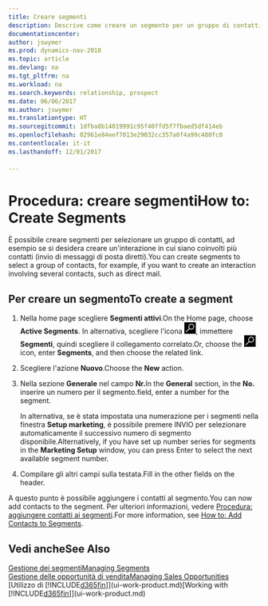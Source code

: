 ```yaml
---
title: Creare segmenti
description: Descrive come creare un segmento per un gruppo di contatti in Dynamics NAV, ad esempio, per rivolgersi a diversi contatti tramite messaggi di posta diretti.
documentationcenter: 
author: jswymer
ms.prod: dynamics-nav-2018
ms.topic: article
ms.devlang: na
ms.tgt_pltfrm: na
ms.workload: na
ms.search.keywords: relationship, prospect
ms.date: 06/06/2017
ms.author: jswymer
ms.translationtype: HT
ms.sourcegitcommit: 1dfba8b14019991c95f40ffd5f7fbaed5df414eb
ms.openlocfilehash: 02961e84eef7013e29032cc357a0f4a99c480fc0
ms.contentlocale: it-it
ms.lasthandoff: 12/01/2017

---
```

# <a name="how-to-create-segments"></a><span data-ttu-id="30d84-103">Procedura: creare segmenti</span><span class="sxs-lookup"><span data-stu-id="30d84-103">How to: Create Segments</span></span>
<span data-ttu-id="30d84-104">È possibile creare segmenti per selezionare un gruppo di contatti, ad esempio se si desidera creare un'interazione in cui siano coinvolti più contatti (invio di messaggi di posta diretti).</span><span class="sxs-lookup"><span data-stu-id="30d84-104">You can create segments to select a group of contacts, for example, if you want to create an interaction involving several contacts, such as direct mail.</span></span>

## <a name="to-create-a-segment"></a><span data-ttu-id="30d84-105">Per creare un segmento</span><span class="sxs-lookup"><span data-stu-id="30d84-105">To create a segment</span></span>
1. <span data-ttu-id="30d84-106">Nella home page scegliere **Segmenti attivi**.</span><span class="sxs-lookup"><span data-stu-id="30d84-106">On the Home page, choose **Active Segments**.</span></span> <span data-ttu-id="30d84-107">In alternativa, scegliere l'icona ![Cerca pagina o report](media/ui-search/search_small.png "icona Cerca pagina o report"), immettere **Segmenti**, quindi scegliere il collegamento correlato.</span><span class="sxs-lookup"><span data-stu-id="30d84-107">Or, choose the ![Search for Page or Report](media/ui-search/search_small.png "Search for Page or Report icon") icon, enter **Segments**, and then choose the related link.</span></span>
2. <span data-ttu-id="30d84-108">Scegliere l'azione **Nuovo**.</span><span class="sxs-lookup"><span data-stu-id="30d84-108">Choose the **New** action.</span></span>
3. <span data-ttu-id="30d84-109">Nella sezione **Generale** nel campo **Nr.**</span><span class="sxs-lookup"><span data-stu-id="30d84-109">In the **General** section, in the **No.**</span></span> <span data-ttu-id="30d84-110">inserire un numero per il segmento.</span><span class="sxs-lookup"><span data-stu-id="30d84-110">field, enter a number for the segment.</span></span>

    <span data-ttu-id="30d84-111">In alternativa, se è stata impostata una numerazione per i segmenti nella finestra **Setup marketing**, è possibile premere INVIO per selezionare automaticamente il successivo numero di segmento disponibile.</span><span class="sxs-lookup"><span data-stu-id="30d84-111">Alternatively, if you have set up number series for segments in the **Marketing Setup** window, you can press Enter to select the next available segment number.</span></span>
4. <span data-ttu-id="30d84-112">Compilare gli altri campi sulla testata.</span><span class="sxs-lookup"><span data-stu-id="30d84-112">Fill in the other fields on the header.</span></span>

<span data-ttu-id="30d84-113">A questo punto è possibile aggiungere i contatti al segmento.</span><span class="sxs-lookup"><span data-stu-id="30d84-113">You can now add contacts to the segment.</span></span> <span data-ttu-id="30d84-114">Per ulteriori informazioni, vedere [Procedura: aggiungere contatti ai segmenti](marketing-add-contact-segment.md).</span><span class="sxs-lookup"><span data-stu-id="30d84-114">For more information, see [How to: Add Contacts to Segments](marketing-add-contact-segment.md).</span></span>

## <a name="see-also"></a><span data-ttu-id="30d84-115">Vedi anche</span><span class="sxs-lookup"><span data-stu-id="30d84-115">See Also</span></span>
[<span data-ttu-id="30d84-116">Gestione dei segmenti</span><span class="sxs-lookup"><span data-stu-id="30d84-116">Managing Segments</span></span>](marketing-segments.md)  
[<span data-ttu-id="30d84-117">Gestione delle opportunità di vendita</span><span class="sxs-lookup"><span data-stu-id="30d84-117">Managing Sales Opportunities</span></span>](marketing-manage-sales-opportunities.md)  
<span data-ttu-id="30d84-118">[Utilizzo di [!INCLUDE[d365fin](includes/d365fin_md.md)]](ui-work-product.md)</span><span class="sxs-lookup"><span data-stu-id="30d84-118">[Working with [!INCLUDE[d365fin](includes/d365fin_md.md)]](ui-work-product.md)</span></span>  

